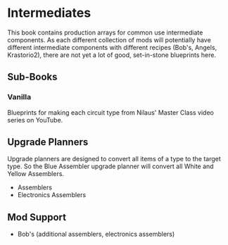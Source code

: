 # Intermediates

This book contains production arrays for common use intermediate components. As each different collection of mods will potentially have different intermediate components with different recipes (Bob's, Angels, Krastorio2), there are not yet a lot of good, set-in-stone blueprints here.

## Sub-Books

### Vanilla

Blueprints for making each circuit type from Nilaus' Master Class video series on YouTube.

## Upgrade Planners

Upgrade planners are designed to convert all items of a type to the target type. So the Blue Assembler upgrade planner will convert all White and Yellow Assemblers.

* Assemblers
* Electronics Assemblers

## Mod Support

* Bob's (additional assemblers, electronics assemblers)